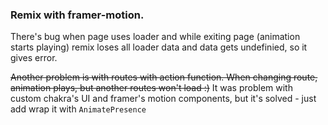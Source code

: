 ### Remix with framer-motion.

There's bug when page uses loader and while exiting page (animation starts playing) remix loses all loader data and data gets undefinied, so it gives error.

~~Another problem is with routes with action function. When changing route, animation plays, but another routes won't load :)~~
It was problem with custom chakra's UI and framer's motion components, but it's solved - just add wrap it with `AnimatePresence`
